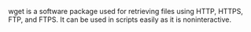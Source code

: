 wget is a software package used for retrieving files using HTTP, HTTPS, FTP, and FTPS. It can be used in scripts easily as it is noninteractive.